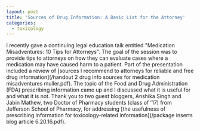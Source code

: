 ```yaml
---
layout: post
title: 'Sources of Drug Information: A Basic List for the Attorney'
categories:
  - toxicology
---
```



I recently gave a continuing legal education talk entitled "Medication Misadventures: 10 Tips for Attorneys". The goal of the session was to provide tips to attorneys on how they can evaluate cases where a medication may have caused harm to a patient. Part of the presentation included a review of [sources I recommend to attorneys for reliable and free drug information](/handout 2 drug info sources for medication misadventures muller.pdf). The topic of the Food and Drug Administration (FDA) prescribing information came up and I discussed what it is useful for and what it is not. Thank you to two guest bloggers, Anshika Singh and Jabin Mathew, two Doctor of Pharmacy students (class of '17) from Jefferson School of Pharmacy, for addressing [the usefulness of prescribing information for toxicology-related information](/package inserts blog article 6.20.16.pdf).